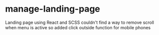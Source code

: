 # manage-landing-page
Landing page using React and SCSS
couldn't find a way to remove scroll when menu is active so added click outside function for mobile phones
